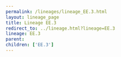 ```yaml
---
permalink: /lineages/lineage_EE.3.html
layout: lineage_page
title: Lineage EE.3
redirect_to: ../lineage.html?lineage=EE.3
lineage: EE.3
parent: 
children: ['EE.3']
---
```

